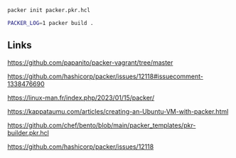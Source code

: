 ```bash
packer init packer.pkr.hcl
```

```bash
PACKER_LOG=1 packer build .
```

## Links

https://github.com/papanito/packer-vagrant/tree/master

https://github.com/hashicorp/packer/issues/12118#issuecomment-1338476690

https://linux-man.fr/index.php/2023/01/15/packer/

https://kappataumu.com/articles/creating-an-Ubuntu-VM-with-packer.html

https://github.com/chef/bento/blob/main/packer_templates/pkr-builder.pkr.hcl

https://github.com/hashicorp/packer/issues/12118
